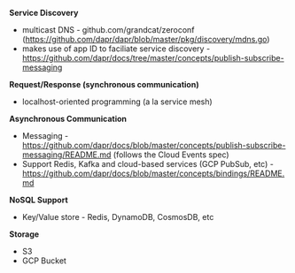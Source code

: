 **Service Discovery**

- multicast DNS - github.com/grandcat/zeroconf (https://github.com/dapr/dapr/blob/master/pkg/discovery/mdns.go)
- makes use of app ID to faciliate service discovery - https://github.com/dapr/docs/tree/master/concepts/publish-subscribe-messaging

**Request/Response (synchronous communication)**

- localhost-oriented programming (a la service mesh)

**Asynchronous Communication**

- Messaging - https://github.com/dapr/docs/blob/master/concepts/publish-subscribe-messaging/README.md (follows the Cloud Events spec)
- Support Redis, Kafka and cloud-based services (GCP PubSub, etc) - https://github.com/dapr/docs/blob/master/concepts/bindings/README.md

**NoSQL Support**

- Key/Value store - Redis, DynamoDB, CosmosDB, etc

**Storage**

- S3
- GCP Bucket
